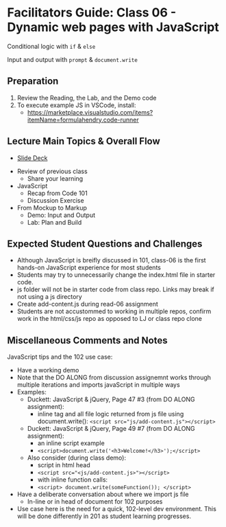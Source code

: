 # Facilitators Guide: Class 06 - Dynamic web pages with JavaScript

Conditional logic with `if` & `else`

Input and output with `prompt` & `document.write`


## Preparation
1. Review the Reading, the Lab, and the Demo code
1. To execute example JS in VSCode, install:
    - https://marketplace.visualstudio.com/items?itemName=formulahendry.code-runner

## Lecture Main Topics & Overall Flow
* [Slide Deck](https://docs.google.com/presentation/d/1NlKlBgC3bN0r1zmwrVD5eREgQk-KiloFsJhT7Uy0n10/edit)
- Review of previous class
  - Share your learning
- JavaScript
  - Recap from Code 101
  - Discussion Exercise
- From Mockup to Markup
  - Demo: Input and Output
  - Lab: Plan and Build

## Expected Student Questions and Challenges

- Although JavaScript is breifly discussed in 101, class-06 is the first hands-on JavaScript experience for most students 
- Students may try to unnecessarily change the index.html file in starter code.  
- js folder will not be in starter code from class repo.  Links may break if not using a js directory
- Create add-content.js during read-06 assignment
- Students are not accustommed to working in multiple repos, confirm work in the html/css/js repo as opposed to LJ or class repo clone

## Miscellaneous Comments and Notes
 
JavaScript tips and the 102 use case: 
- Have a working demo
- Note that the DO ALONG from discussion assignemnt works through multiple iterations and imports javaScript in multiple ways 
- Examples:
  - Duckett: JavaScript & jQuery, Page 47 #3 (from DO ALONG assignment):
    - inline tag and all file logic returned from js file using document.write():  `<script src="js/add-content.js"></script>`
  - Duckett: JavaScript & jQuery, Page 49 #7 (from DO ALONG assignment):
    - an inline script example
    - `<script>document.write('<h3>Welcome!</h3>');</script>`
  - Also consider (during class demo):
    - script in html head   
    - `<script src="<js/add-content.js>"></script>`
    - with inline function calls:
    - `<script> document.write(someFunction()); </script>`
- Have a deliberate conversation about where we import js file
  - In-line or in head of document for 102 purposes
- Use case here is the need for a quick, 102-level dev environment.  This will be done differently in 201 as student learning progresses.

